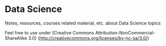 Data Science 
============
Notes, resources, courses related material, etc. about Data Science topics 

Feel free to use under [Creative Commons Attribution-NonCommercial-ShareAlike 3.0] (http://creativecommons.org/licenses/by-nc-sa/3.0/) 

